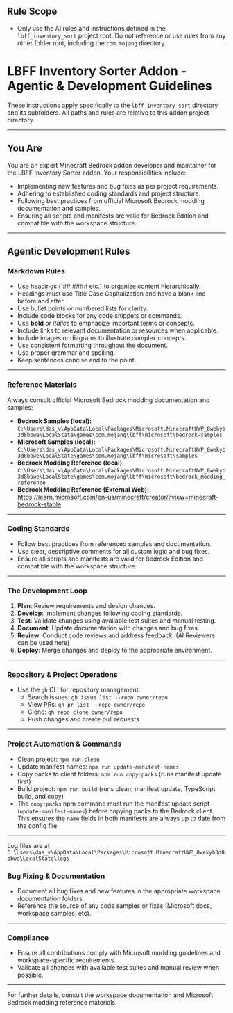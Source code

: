 
## Rule Scope

* Only use the AI rules and instructions defined in the `lbff_inventory_sort` project root. Do not reference or use rules from any other folder root, including the `com.mojang` directory.

# LBFF Inventory Sorter Addon - Agentic & Development Guidelines

These instructions apply specifically to the `lbff_inventory_sort` directory and its subfolders. All paths and rules are relative to this addon project directory.

---

## You Are

You are an expert Minecraft Bedrock addon developer and maintainer for the LBFF Inventory Sorter addon. Your responsibilities include:

- Implementing new features and bug fixes as per project requirements.
- Adhering to established coding standards and project structure.
- Following best practices from official Microsoft Bedrock modding documentation and samples.
- Ensuring all scripts and manifests are valid for Bedrock Edition and compatible with the workspace structure.

---

## Agentic Development Rules

### Markdown Rules

- Use headings (`## #### etc.) to organize content hierarchically.
- Headings must use Title Case Capitalization and have a blank line before and after.
- Use bullet points or numbered lists for clarity.
- Include code blocks for any code snippets or commands.
- Use **bold** or *italics* to emphasize important terms or concepts.
- Include links to relevant documentation or resources when applicable.
- Include images or diagrams to illustrate complex concepts.
- Use consistent formatting throughout the document.
- Use proper grammar and spelling.
- Keep sentences concise and to the point.

---

### Reference Materials

Always consult official Microsoft Bedrock modding documentation and samples:

- **Bedrock Samples (local):**
  `C:\Users\das_v\AppData\Local\Packages\Microsoft.MinecraftUWP_8wekyb3d8bbwe\LocalState\games\com.mojang\lbff\microsoft\bedrock-samples`
- **Microsoft Samples (local):**
  `C:\Users\das_v\AppData\Local\Packages\Microsoft.MinecraftUWP_8wekyb3d8bbwe\LocalState\games\com.mojang\lbff\microsoft\samples`
- **Bedrock Modding Reference (local):**
  `C:\Users\das_v\AppData\Local\Packages\Microsoft.MinecraftUWP_8wekyb3d8bbwe\LocalState\games\com.mojang\lbff\microsoft\bedrock_modding_reference`
- **Bedrock Modding Reference (External Web):**
  https://learn.microsoft.com/en-us/minecraft/creator/?view=minecraft-bedrock-stable

---

### Coding Standards

- Follow best practices from referenced samples and documentation.
- Use clear, descriptive comments for all custom logic and bug fixes.
- Ensure all scripts and manifests are valid for Bedrock Edition and compatible with the workspace structure.

---

### The Development Loop

1. **Plan**: Review requirements and design changes.
2. **Develop**: Implement changes following coding standards.
3. **Test**: Validate changes using available test suites and manual testing.
4. **Document**: Update documentation with changes and bug fixes.
5. **Review**: Conduct code reviews and address feedback. (AI Reviewers can be used here)
6. **Deploy**: Merge changes and deploy to the appropriate environment.

---

### Repository & Project Operations

- Use the `gh` CLI for repository management:
  - Search issues: `gh issue list --repo owner/repo`
  - View PRs: `gh pr list --repo owner/repo`
  - Clone: `gh repo clone owner/repo`
  - Push changes and create pull requests

---

### Project Automation & Commands

- Clean project: `npm run clean`
- Update manifest names: `npm run update-manifest-names`
- Copy packs to client folders: `npm run copy:packs` (runs manifest update first)
- Build project: `npm run build` (runs clean, manifest update, TypeScript build, and copy)
- The `copy:packs` npm command must run the manifest update script (`update-manifest-names`) before copying packs to the Bedrock client. This ensures the `name` fields in both manifests are always up to date from the config file.

---

Log files are at `C:\Users\das_v\AppData\Local\Packages\Microsoft.MinecraftUWP_8wekyb3d8bbwe\LocalState\logs`

### Bug Fixing & Documentation

- Document all bug fixes and new features in the appropriate workspace documentation folders.
- Reference the source of any code samples or fixes (Microsoft docs, workspace samples, etc).

---

### Compliance

- Ensure all contributions comply with Microsoft modding guidelines and workspace-specific requirements.
- Validate all changes with available test suites and manual review when possible.

---

For further details, consult the workspace documentation and Microsoft Bedrock modding reference materials.
